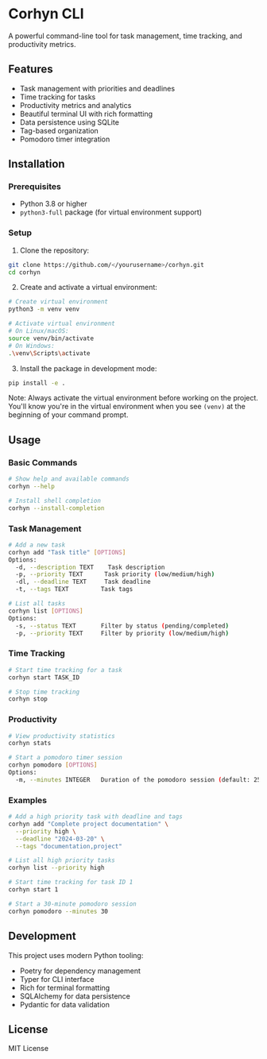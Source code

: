 # Corhyn CLI

A powerful command-line tool for task management, time tracking, and productivity metrics.

## Features

- Task management with priorities and deadlines
- Time tracking for tasks
- Productivity metrics and analytics
- Beautiful terminal UI with rich formatting
- Data persistence using SQLite
- Tag-based organization
- Pomodoro timer integration

## Installation

### Prerequisites

- Python 3.8 or higher
- `python3-full` package (for virtual environment support)

### Setup

1. Clone the repository:

```bash
git clone https://github.com/</yourusername>/corhyn.git
cd corhyn
```

2. Create and activate a virtual environment:

```bash
# Create virtual environment
python3 -m venv venv

# Activate virtual environment
# On Linux/macOS:
source venv/bin/activate
# On Windows:
.\venv\Scripts\activate
```

3. Install the package in development mode:

```bash
pip install -e .
```

Note: Always activate the virtual environment before working on the project. You'll know you're in the virtual environment when you see `(venv)` at the beginning of your command prompt.

## Usage

### Basic Commands

```bash
# Show help and available commands
corhyn --help

# Install shell completion
corhyn --install-completion
```

### Task Management

```bash
# Add a new task
corhyn add "Task title" [OPTIONS]
Options:
  -d, --description TEXT    Task description
  -p, --priority TEXT      Task priority (low/medium/high)
  -dl, --deadline TEXT     Task deadline
  -t, --tags TEXT         Task tags

# List all tasks
corhyn list [OPTIONS]
Options:
  -s, --status TEXT       Filter by status (pending/completed)
  -p, --priority TEXT     Filter by priority (low/medium/high)
```

### Time Tracking

```bash
# Start time tracking for a task
corhyn start TASK_ID

# Stop time tracking
corhyn stop
```

### Productivity

```bash
# View productivity statistics
corhyn stats

# Start a pomodoro timer session
corhyn pomodoro [OPTIONS]
Options:
  -m, --minutes INTEGER   Duration of the pomodoro session (default: 25)
```

### Examples

```bash
# Add a high priority task with deadline and tags
corhyn add "Complete project documentation" \
  --priority high \
  --deadline "2024-03-20" \
  --tags "documentation,project"

# List all high priority tasks
corhyn list --priority high

# Start time tracking for task ID 1
corhyn start 1

# Start a 30-minute pomodoro session
corhyn pomodoro --minutes 30
```

## Development

This project uses modern Python tooling:

- Poetry for dependency management
- Typer for CLI interface
- Rich for terminal formatting
- SQLAlchemy for data persistence
- Pydantic for data validation

## License

MIT License
